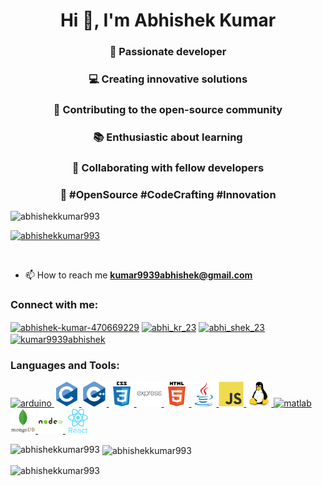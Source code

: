 <h1 align="center">Hi 👋, I'm Abhishek Kumar</h1>
<h3 align="center">🚀 Passionate developer </h3>
<h3 align="center">💻 Creating innovative solutions </h3>
<h3 align="center">🌟 Contributing to the open-source community </h3>
<h3 align="center">📚 Enthusiastic about learning </h3>
<h3 align="center">🤝 Collaborating with fellow developers </h3>
<h3 align="center">🔗 #OpenSource #CodeCrafting #Innovation </h3>



<p align="left"> <img src="https://komarev.com/ghpvc/?username=abhishekkumar993&label=Profile%20views&color=0e75b6&style=flat" alt="abhishekkumar993" /> </p>

<p align="left"> <a href="https://github.com/ryo-ma/github-profile-trophy"><img src="https://github-profile-trophy.vercel.app/?username=abhishekkumar993" alt="abhishekkumar993" /></a> </p>

<p align="left"> <a href="https://twitter.com/" target="blank"><img src="https://img.shields.io/twitter/follow/?logo=twitter&style=for-the-badge" alt="" /></a> </p>

- 📫 How to reach me **kumar9939abhishek@gmail.com**

<h3 align="left">Connect with me:</h3>
<p align="left">
<a href="https://linkedin.com/in/abhishek-kumar-470669229" target="blank"><img align="center" src="https://raw.githubusercontent.com/rahuldkjain/github-profile-readme-generator/master/src/images/icons/Social/linked-in-alt.svg" alt="abhishek-kumar-470669229" height="30" width="40" /></a>
<a href="https://instagram.com/abhi_kr_23" target="blank"><img align="center" src="https://raw.githubusercontent.com/rahuldkjain/github-profile-readme-generator/master/src/images/icons/Social/instagram.svg" alt="abhi_kr_23" height="30" width="40" /></a>
<a href="https://www.codechef.com/users/abhi_shek_23" target="blank"><img align="center" src="https://cdn.jsdelivr.net/npm/simple-icons@3.1.0/icons/codechef.svg" alt="abhi_shek_23" height="30" width="40" /></a>
<a href="https://www.leetcode.com/kumar9939abhishek" target="blank"><img align="center" src="https://raw.githubusercontent.com/rahuldkjain/github-profile-readme-generator/master/src/images/icons/Social/leet-code.svg" alt="kumar9939abhishek" height="30" width="40" /></a>
</p>

<h3 align="left">Languages and Tools:</h3>
<p align="left"> <a href="https://www.arduino.cc/" target="_blank" rel="noreferrer"> <img src="https://cdn.worldvectorlogo.com/logos/arduino-1.svg" alt="arduino" width="40" height="40"/> </a> <a href="https://www.cprogramming.com/" target="_blank" rel="noreferrer"> <img src="https://raw.githubusercontent.com/devicons/devicon/master/icons/c/c-original.svg" alt="c" width="40" height="40"/> </a> <a href="https://www.w3schools.com/cpp/" target="_blank" rel="noreferrer"> <img src="https://raw.githubusercontent.com/devicons/devicon/master/icons/cplusplus/cplusplus-original.svg" alt="cplusplus" width="40" height="40"/> </a> <a href="https://www.w3schools.com/css/" target="_blank" rel="noreferrer"> <img src="https://raw.githubusercontent.com/devicons/devicon/master/icons/css3/css3-original-wordmark.svg" alt="css3" width="40" height="40"/> </a> <a href="https://expressjs.com" target="_blank" rel="noreferrer"> <img src="https://raw.githubusercontent.com/devicons/devicon/master/icons/express/express-original-wordmark.svg" alt="express" width="40" height="40"/> </a> <a href="https://www.w3.org/html/" target="_blank" rel="noreferrer"> <img src="https://raw.githubusercontent.com/devicons/devicon/master/icons/html5/html5-original-wordmark.svg" alt="html5" width="40" height="40"/> </a> <a href="https://www.java.com" target="_blank" rel="noreferrer"> <img src="https://raw.githubusercontent.com/devicons/devicon/master/icons/java/java-original.svg" alt="java" width="40" height="40"/> </a> <a href="https://developer.mozilla.org/en-US/docs/Web/JavaScript" target="_blank" rel="noreferrer"> <img src="https://raw.githubusercontent.com/devicons/devicon/master/icons/javascript/javascript-original.svg" alt="javascript" width="40" height="40"/> </a> <a href="https://www.linux.org/" target="_blank" rel="noreferrer"> <img src="https://raw.githubusercontent.com/devicons/devicon/master/icons/linux/linux-original.svg" alt="linux" width="40" height="40"/> </a> <a href="https://www.mathworks.com/" target="_blank" rel="noreferrer"> <img src="https://upload.wikimedia.org/wikipedia/commons/2/21/Matlab_Logo.png" alt="matlab" width="40" height="40"/> </a> <a href="https://www.mongodb.com/" target="_blank" rel="noreferrer"> <img src="https://raw.githubusercontent.com/devicons/devicon/master/icons/mongodb/mongodb-original-wordmark.svg" alt="mongodb" width="40" height="40"/> </a> <a href="https://nodejs.org" target="_blank" rel="noreferrer"> <img src="https://raw.githubusercontent.com/devicons/devicon/master/icons/nodejs/nodejs-original-wordmark.svg" alt="nodejs" width="40" height="40"/> </a> <a href="https://reactjs.org/" target="_blank" rel="noreferrer"> <img src="https://raw.githubusercontent.com/devicons/devicon/master/icons/react/react-original-wordmark.svg" alt="react" width="40" height="40"/> </a> </p>

<p><img align="left" src="https://github-readme-stats.vercel.app/api/top-langs?username=abhishekkumar993&show_icons=true&locale=en&layout=compact" alt="abhishekkumar993" /></p>

<p>&nbsp;<img align="center" src="https://github-readme-stats.vercel.app/api?username=abhishekkumar993&show_icons=true&locale=en" alt="abhishekkumar993" /></p>

<p><img align="center" src="https://github-readme-streak-stats.herokuapp.com/?user=abhishekkumar993&" alt="abhishekkumar993" /></p>
